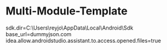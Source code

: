 # Multi-Module-Template
sdk.dir=C\:\\Users\\reyjo\\AppData\\Local\\Android\\Sdk
base_url=dummyjson.com
idea.allow.androidstudio.assistant.to.access.opened.files=true
